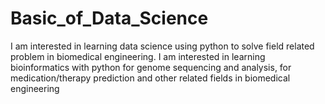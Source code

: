 # Basic_of_Data_Science
I am interested in learning data science using python to solve field related problem in biomedical engineering. I am interested in learning bioinformatics with python for genome sequencing and analysis, for medication/therapy prediction and other related fields in biomedical engineering
